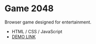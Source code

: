  #  Game 2048
 Browser game designed for entertainment.
 - HTML / CSS / JavaScript
 - [DEMO LINK](https://<your_account>.github.io/js_2048_game/)

